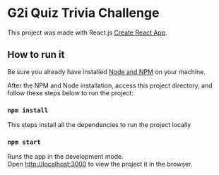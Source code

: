 # G2i Quiz Trivia Challenge

This project was made with React.js [Create React App](https://github.com/facebook/create-react-app).

## How to run it
Be sure you already have installed [Node and NPM](https://nodejs.org/en/) on your machine.

After the NPM and Node installation, access this project directory, and follow these steps below to run the project:

### `npm install`
This steps install all the dependencies to run the project locally

### `npm start`

Runs the app in the development mode.\
Open [http://localhost:3000](http://localhost:3000) to view the project it in the browser.

